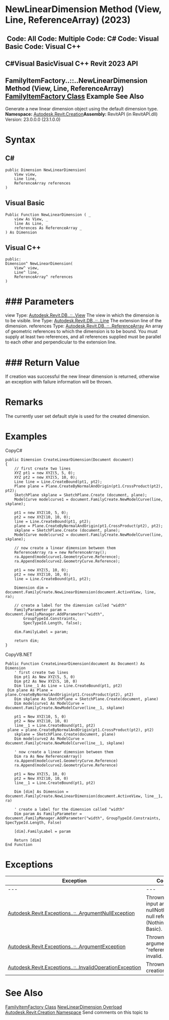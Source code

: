 # NewLinearDimension Method (View, Line, ReferenceArray) (2023)

﻿
 Code: All Code: Multiple Code: C# Code: Visual Basic Code: Visual C++   
---  
C#Visual BasicVisual C++
Revit 2023 API  
---  
FamilyItemFactory..::..NewLinearDimension Method (View, Line, ReferenceArray)  
[FamilyItemFactory Class](a7622967-1381-c17f-ed04-1ebe40da0440.md "FamilyItemFactory Class") Example See Also  
---  
Generate a new linear dimension object using the default dimension type.
**Namespace:** [Autodesk.Revit.Creation](ded320da-058a-4edd-0418-0582389559a7.md "Autodesk.Revit.Creation Namespace")**Assembly:** RevitAPI (in RevitAPI.dll) Version: 23.0.0.0 (23.1.0.0)
# Syntax
C#  
---  
```text
public Dimension NewLinearDimension(
	View view,
	Line line,
	ReferenceArray references
)
```
  
Visual Basic  
---  
```text
Public Function NewLinearDimension ( _
	view As View, _
	line As Line, _
	references As ReferenceArray _
) As Dimension
```
  
Visual C++  
---  
```text
public:
Dimension^ NewLinearDimension(
	View^ view, 
	Line^ line, 
	ReferenceArray^ references
)
```
  
# ### Parameters
view
    Type: [Autodesk.Revit.DB..::..View](fb92a4e7-f3a7-ef14-e631-342179b18de9.md "View Class") The view in which the dimension is to be visible. 
line
    Type: [Autodesk.Revit.DB..::..Line](e7329450-434a-918b-661c-65e15e0585a5.md "Line Class") The extension line of the dimension. 
references
    Type: [Autodesk.Revit.DB..::..ReferenceArray](bc9192b5-6666-a8de-0128-87dae479fd6a.md "ReferenceArray Class") An array of geometric references to which the dimension is to be bound. You must supply at least two references, and all references supplied must be parallel to each other and perpendicular to the extension line. 
# ### Return Value
If creation was successful the new linear dimension is returned, otherwise an exception with failure information will be thrown.
# Remarks
The currently user set default style is used for the created dimension. 
# Examples
CopyC#
```text
public Dimension CreateLinearDimension(Document document)
{
    // first create two lines
    XYZ pt1 = new XYZ(5, 5, 0);
    XYZ pt2 = new XYZ(5, 10, 0);
    Line line = Line.CreateBound(pt1, pt2);
    Plane plane = Plane.CreateByNormalAndOrigin(pt1.CrossProduct(pt2), pt2);
    SketchPlane skplane = SketchPlane.Create (document, plane);
    ModelCurve modelcurve1 = document.FamilyCreate.NewModelCurve(line, skplane);

    pt1 = new XYZ(10, 5, 0);
    pt2 = new XYZ(10, 10, 0);
    line = Line.CreateBound(pt1, pt2);
    plane = Plane.CreateByNormalAndOrigin(pt1.CrossProduct(pt2), pt2);
    skplane = SketchPlane.Create (document, plane);
    ModelCurve modelcurve2 = document.FamilyCreate.NewModelCurve(line, skplane);

    // now create a linear dimension between them
    ReferenceArray ra = new ReferenceArray();
    ra.Append(modelcurve1.GeometryCurve.Reference);
    ra.Append(modelcurve2.GeometryCurve.Reference);

    pt1 = new XYZ(5, 10, 0);
    pt2 = new XYZ(10, 10, 0);
    line = Line.CreateBound(pt1, pt2);

    Dimension dim = document.FamilyCreate.NewLinearDimension(document.ActiveView, line, ra);

    // create a label for the dimension called "width"
    FamilyParameter param = document.FamilyManager.AddParameter("width", 
        GroupTypeId.Constraints,
        SpecTypeId.Length, false);

    dim.FamilyLabel = param;

    return dim;
}
```

CopyVB.NET
```text
Public Function CreateLinearDimension(document As Document) As Dimension
    ' first create two lines
    Dim pt1 As New XYZ(5, 5, 0)
    Dim pt2 As New XYZ(5, 10, 0)
    Dim line__1 As Line = Line.CreateBound(pt1, pt2)
 Dim plane As Plane = plane.CreateByNormalAndOrigin(pt1.CrossProduct(pt2), pt2)
    Dim skplane As SketchPlane = SketchPlane.Create(document, plane)
    Dim modelcurve1 As ModelCurve = document.FamilyCreate.NewModelCurve(line__1, skplane)

    pt1 = New XYZ(10, 5, 0)
    pt2 = New XYZ(10, 10, 0)
    line__1 = Line.CreateBound(pt1, pt2)
 plane = plane.CreateByNormalAndOrigin(pt1.CrossProduct(pt2), pt2)
    skplane = SketchPlane.Create(document, plane)
    Dim modelcurve2 As ModelCurve = document.FamilyCreate.NewModelCurve(line__1, skplane)

    ' now create a linear dimension between them
    Dim ra As New ReferenceArray()
    ra.Append(modelcurve1.GeometryCurve.Reference)
    ra.Append(modelcurve2.GeometryCurve.Reference)

    pt1 = New XYZ(5, 10, 0)
    pt2 = New XYZ(10, 10, 0)
    line__1 = Line.CreateBound(pt1, pt2)

    Dim [dim] As Dimension = document.FamilyCreate.NewLinearDimension(document.ActiveView, line__1, ra)

    ' create a label for the dimension called "width"
    Dim param As FamilyParameter = document.FamilyManager.AddParameter("width", GroupTypeId.Constraints, SpecTypeId.Length, False)

    [dim].FamilyLabel = param

    Return [dim]
End Function
```

# Exceptions
| Exception | Condition |
| --- | --- |
| --- | --- |
| [Autodesk.Revit.Exceptions..::..ArgumentNullException](631e1424-60f4-929b-4e52-dda9dcd26316.md "ArgumentNullException Class") | Thrown when any input argument is nullNothingnullptra null reference (Nothing in Visual Basic). |
| [Autodesk.Revit.Exceptions..::..ArgumentException](2e6e4206-97a8-dd4b-df5d-4269f4bb6088.md "ArgumentException Class") | Thrown when the argument "references" is invalid. |
| [Autodesk.Revit.Exceptions..::..InvalidOperationException](9e715f03-3884-e539-4dd6-8d7545733adc.md "InvalidOperationException Class") | Thrown when the creation failed. |

# See Also
[FamilyItemFactory Class](a7622967-1381-c17f-ed04-1ebe40da0440.md "FamilyItemFactory Class")
[NewLinearDimension Overload](a95776fa-90a1-dff7-7ab9-53918a818e32.md "NewLinearDimension Method")
[Autodesk.Revit.Creation Namespace](ded320da-058a-4edd-0418-0582389559a7.md "Autodesk.Revit.Creation Namespace")
Send comments on this topic to 